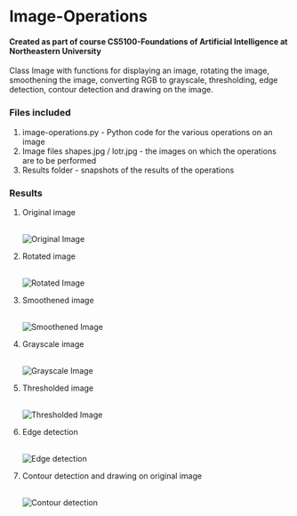 # Image-Operations
<h4>Created as part of course CS5100-Foundations of Artificial Intelligence at Northeastern University</h4>

<div>

<p>Class Image with functions for displaying an image, rotating the image, smoothening the image, converting RGB to grayscale, thresholding, edge detection, contour detection and drawing on the image.<p>

<h3>Files included</h3>

<ol>
<li>image-operations.py - Python code for the various operations on an image</li>
<li>Image files shapes.jpg / lotr.jpg - the images on which the operations are to be performed</li>
<li>Results folder - snapshots of the results of the operations
</ol>

</div>


<h3>Results</h3>

<ol>
  <li>Original image</li><br>
  
![Original Image](Results/original-image.png)

  <li>Rotated image</li><br>
  
![Rotated Image](Results/rotated.png)

  <li>Smoothened image</li><br>
  
![Smoothened Image](Results/smooth.png)

  <li>Grayscale image</li><br>
  
![Grayscale Image](Results/gray.png)

  <li>Thresholded image</li><br>
  
![Thresholded Image](Results/threshold.png)

  <li>Edge detection</li><br>
  
![Edge detection](Results/edge.png)

  <li>Contour detection and drawing on original image</li><br>
  
![Contour detection](Results/contour.png)

 </ol>
  
